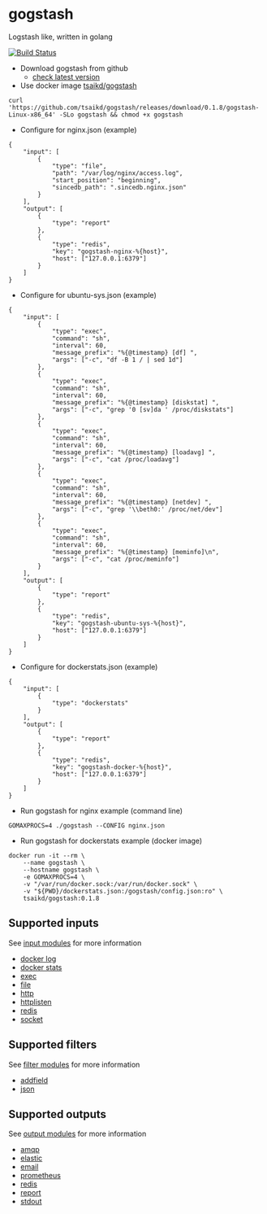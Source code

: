 gogstash
========

Logstash like, written in golang

[![Build Status](https://travis-ci.org/tsaikd/gogstash.svg?branch=master)](https://travis-ci.org/tsaikd/gogstash)

* Download gogstash from github
	* [check latest version](https://github.com/tsaikd/gogstash/releases)
* Use docker image [tsaikd/gogstash](https://registry.hub.docker.com/u/tsaikd/gogstash/)

```
curl 'https://github.com/tsaikd/gogstash/releases/download/0.1.8/gogstash-Linux-x86_64' -SLo gogstash && chmod +x gogstash
```

* Configure for nginx.json (example)
```
{
	"input": [
		{
			"type": "file",
			"path": "/var/log/nginx/access.log",
			"start_position": "beginning",
			"sincedb_path": ".sincedb.nginx.json"
		}
	],
	"output": [
		{
			"type": "report"
		},
		{
			"type": "redis",
			"key": "gogstash-nginx-%{host}",
			"host": ["127.0.0.1:6379"]
		}
	]
}
```

* Configure for ubuntu-sys.json (example)
```
{
	"input": [
		{
			"type": "exec",
			"command": "sh",
			"interval": 60,
			"message_prefix": "%{@timestamp} [df] ",
			"args": ["-c", "df -B 1 / | sed 1d"]
		},
		{
			"type": "exec",
			"command": "sh",
			"interval": 60,
			"message_prefix": "%{@timestamp} [diskstat] ",
			"args": ["-c", "grep '0 [sv]da ' /proc/diskstats"]
		},
		{
			"type": "exec",
			"command": "sh",
			"interval": 60,
			"message_prefix": "%{@timestamp} [loadavg] ",
			"args": ["-c", "cat /proc/loadavg"]
		},
		{
			"type": "exec",
			"command": "sh",
			"interval": 60,
			"message_prefix": "%{@timestamp} [netdev] ",
			"args": ["-c", "grep '\\beth0:' /proc/net/dev"]
		},
		{
			"type": "exec",
			"command": "sh",
			"interval": 60,
			"message_prefix": "%{@timestamp} [meminfo]\n",
			"args": ["-c", "cat /proc/meminfo"]
		}
	],
	"output": [
		{
			"type": "report"
		},
		{
			"type": "redis",
			"key": "gogstash-ubuntu-sys-%{host}",
			"host": ["127.0.0.1:6379"]
		}
	]
}
```

* Configure for dockerstats.json (example)
```
{
	"input": [
		{
			"type": "dockerstats"
		}
	],
	"output": [
		{
			"type": "report"
		},
		{
			"type": "redis",
			"key": "gogstash-docker-%{host}",
			"host": ["127.0.0.1:6379"]
		}
	]
}
```

* Run gogstash for nginx example (command line)
```
GOMAXPROCS=4 ./gogstash --CONFIG nginx.json
```

* Run gogstash for dockerstats example (docker image)
```
docker run -it --rm \
	--name gogstash \
	--hostname gogstash \
	-e GOMAXPROCS=4 \
	-v "/var/run/docker.sock:/var/run/docker.sock" \
	-v "${PWD}/dockerstats.json:/gogstash/config.json:ro" \
	tsaikd/gogstash:0.1.8
```

## Supported inputs

See [input modules](input) for more information

* [docker log](input/dockerlog)
* [docker stats](input/dockerstats)
* [exec](input/exec)
* [file](input/file)
* [http](input/http)
* [httplisten](input/httplisten)
* [redis](input/redis)
* [socket](input/socket)

## Supported filters

See [filter modules](filter) for more information

* [addfield](filter/addfield)
* [json](filter/json)

## Supported outputs

See [output modules](output) for more information

* [amqp](output/amqp)
* [elastic](output/elastic)
* [email](output/email)
* [prometheus](output/prometheus)
* [redis](output/redis)
* [report](output/report)
* [stdout](output/stdout)
